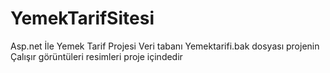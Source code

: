 # YemekTarifSitesi
Asp.net İle Yemek Tarif Projesi
Veri tabanı Yemektarifi.bak dosyası projenin Çalışır görüntüleri resimleri proje içindedir 
